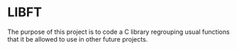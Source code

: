 # LIBFT

The purpose of this project is to code a C library regrouping usual functions that it be allowed to use in other future projects.
